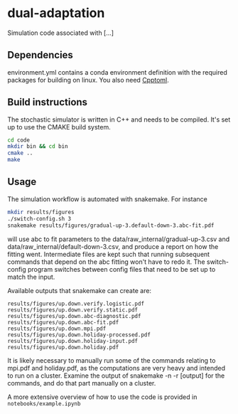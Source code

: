 # dual-adaptation
Simulation code associated with [...]

## Dependencies
environment.yml contains a conda environment definition with the required packages for building on linux. You also need [Cpptoml](https://github.com/skystrife/cpptoml). 

## Build instructions
The stochastic simulator is written in C++ and needs to be compiled. It's set up to use the CMAKE build system.
```bash
cd code
mkdir bin && cd bin
cmake ..
make
```

## Usage
The simulation workflow is automated with snakemake. For instance
```bash
mkdir results/figures
./switch-config.sh 3
snakemake results/figures/gradual-up-3.default-down-3.abc-fit.pdf
```
will use abc to fit parameters to the data/raw_internal/gradual-up-3.csv and data/raw_internal/default-down-3.csv, and produce a report on how the fitting went. Intermediate files are kept such that running subsequent commands that depend on the abc fitting won't have to redo it. The switch-config program switches between config files that need to be set up to match the input.

Available outputs that snakemake can create are:
```
results/figures/up.down.verify.logistic.pdf
results/figures/up.down.verify.static.pdf
results/figures/up.down.abc-diagnostic.pdf
results/figures/up.down.abc-fit.pdf
results/figures/up.down.mpi.pdf
results/figures/up.down.holiday-processed.pdf
results/figures/up.down.holiday-input.pdf
results/figures/up.down.holiday.pdf
```

It is likely necessary to manually run some of the commands relating to mpi.pdf and holiday.pdf, as the computations are very heavy and intended to run on a cluster. Examine the output of snakemake -n -r [output] for the commands, and do that part manually on a cluster.

A more extensive overview of how to use the code is provided in `notebooks/example.ipynb`
